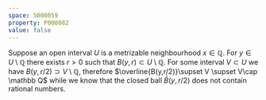 ```yaml
---
space: S000059
property: P000082
value: false
---
```


Suppose an open interval $U$ is a metrizable neighbourhood $x\in\mathbb Q$.
For $y\in U\setminus \mathbb Q$ there exists $r>0$
such that $B(y,r)\subset U\setminus\mathbb Q$.
For some interval $V\subset U$ we have
$B(y,r/2)\supset V\setminus\mathbb Q$,
therefore $\overline{B(y,r/2)}\supset V \supset V\cap \mathbb Q$ while we know that the closed ball
$\bar B(y,r/2)$ does not contain rational numbers.
